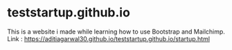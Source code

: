 # teststartup.github.io
This is a website i made while learning how to use Bootstrap and Mailchimp.
Link : https://aditiagarwal30.github.io/teststartup.github.io/startup.html 
